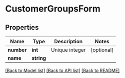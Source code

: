 # CustomerGroupsForm

## Properties
Name | Type | Description | Notes
------------ | ------------- | ------------- | -------------
**number** | **int** | Unique integer | [optional] 
**name** | **string** |  | 

[[Back to Model list]](../README.md#documentation-for-models) [[Back to API list]](../README.md#documentation-for-api-endpoints) [[Back to README]](../README.md)


